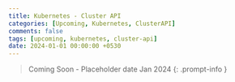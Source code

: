```yaml
--- 
title: Kubernetes - Cluster API
categories: [Upcoming, Kubernetes, ClusterAPI]
comments: false
tags: [upcoming, kubernetes, cluster-api]
date: 2024-01-01 00:00:00 +0530
---
```


>  Coming Soon - Placeholder date Jan 2024
{: .prompt-info }